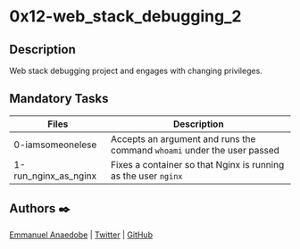 # 0x12-web_stack_debugging_2

## Description

Web stack debugging project and engages  with changing privileges.

## Mandatory Tasks

| Files | Description |
| ----- | ----------- |
| 0-iamsomeonelese | Accepts an argument and runs the command `whoami` under the user passed |
|1-run_nginx_as_nginx | Fixes a container so that Nginx is running as the user `nginx` |


## Authors :black_nib:

[Emmanuel Anaedobe](https://www.linkedin.com/in/emmanuel-anaedobe-stanislaus/) | [Twitter](https://twitter.com/EmmanuelAdobe) | [GitHub](https://github.com/EMMANUEL-ALX)
